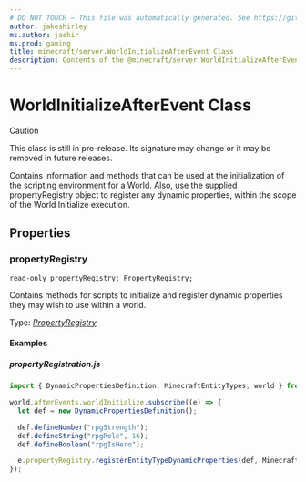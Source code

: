 ```yaml
---
# DO NOT TOUCH — This file was automatically generated. See https://github.com/mojang/minecraftapidocsgenerator to modify descriptions, examples, etc.
author: jakeshirley
ms.author: jashir
ms.prod: gaming
title: minecraft/server.WorldInitializeAfterEvent Class
description: Contents of the @minecraft/server.WorldInitializeAfterEvent class.
---
```

# WorldInitializeAfterEvent Class

> [!CAUTION]
> This class is still in pre-release.  Its signature may change or it may be removed in future releases.

Contains information and methods that can be used at the initialization of the scripting environment for a World. Also, use the supplied propertyRegistry object to register any dynamic properties, within the scope of the World Initialize execution.

## Properties

### **propertyRegistry**
`read-only propertyRegistry: PropertyRegistry;`

Contains methods for scripts to initialize and register dynamic properties they may wish to use within a world.

Type: [*PropertyRegistry*](PropertyRegistry.md)

#### Examples
##### ***propertyRegistration.js***
```typescript
import { DynamicPropertiesDefinition, MinecraftEntityTypes, world } from "@minecraft/server";

world.afterEvents.worldInitialize.subscribe((e) => {
  let def = new DynamicPropertiesDefinition();

  def.defineNumber("rpgStrength");
  def.defineString("rpgRole", 16);
  def.defineBoolean("rpgIsHero");

  e.propertyRegistry.registerEntityTypeDynamicProperties(def, MinecraftEntityTypes.skeleton);
});
```
